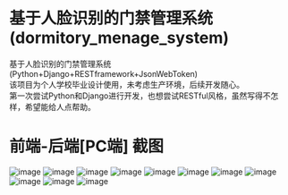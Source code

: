 # 基于人脸识别的门禁管理系统(dormitory_menage_system)
基于人脸识别的门禁管理系统(Python+Django+RESTframework+JsonWebToken)</br>
该项目为个人学校毕业设计使用，未考虑生产环境，后续开发随心。</br>
第一次尝试Python和Django进行开发，也想尝试RESTful风格，虽然写得不怎样，希望能给人点帮助。</br>

# 前端-后端[PC端] 截图
![image](https://github.com/hualuoo/dormitory_menage_system/blob/master/%E6%88%AA%E5%9B%BE/PC%E7%AB%AF/%E7%81%AB%E7%8B%90%E6%88%AA%E5%9B%BE_2020-04-29T11-54-09.537Z.png)
![image](https://github.com/hualuoo/dormitory_menage_system/blob/master/%E6%88%AA%E5%9B%BE/PC%E7%AB%AF/%E7%81%AB%E7%8B%90%E6%88%AA%E5%9B%BE_2020-04-29T11-55-26.348Z.png)
![image](https://github.com/hualuoo/dormitory_menage_system/blob/master/%E6%88%AA%E5%9B%BE/PC%E7%AB%AF/%E7%81%AB%E7%8B%90%E6%88%AA%E5%9B%BE_2020-04-29T11-55-42.322Z.png)
![image](https://github.com/hualuoo/dormitory_menage_system/blob/master/%E6%88%AA%E5%9B%BE/PC%E7%AB%AF/%E7%81%AB%E7%8B%90%E6%88%AA%E5%9B%BE_2020-04-29T11-56-15.175Z.png)
![image](https://github.com/hualuoo/dormitory_menage_system/blob/master/%E6%88%AA%E5%9B%BE/PC%E7%AB%AF/%E7%81%AB%E7%8B%90%E6%88%AA%E5%9B%BE_2020-04-29T11-56-51.027Z.png)
![image](https://github.com/hualuoo/dormitory_menage_system/blob/master/%E6%88%AA%E5%9B%BE/PC%E7%AB%AF/%E7%81%AB%E7%8B%90%E6%88%AA%E5%9B%BE_2020-04-29T11-57-33.868Z.png)
![image](https://github.com/hualuoo/dormitory_menage_system/blob/master/%E6%88%AA%E5%9B%BE/PC%E7%AB%AF/%E7%81%AB%E7%8B%90%E6%88%AA%E5%9B%BE_2020-04-29T11-57-58.470Z.png)
![image](https://github.com/hualuoo/dormitory_menage_system/blob/master/%E6%88%AA%E5%9B%BE/PC%E7%AB%AF/%E7%81%AB%E7%8B%90%E6%88%AA%E5%9B%BE_2020-04-29T11-58-10.981Z.png)
![image](https://github.com/hualuoo/dormitory_menage_system/blob/master/%E6%88%AA%E5%9B%BE/PC%E7%AB%AF/%E7%81%AB%E7%8B%90%E6%88%AA%E5%9B%BE_2020-04-29T11-59-38.666Z.png)
![image](https://github.com/hualuoo/dormitory_menage_system/blob/master/%E6%88%AA%E5%9B%BE/PC%E7%AB%AF/%E7%81%AB%E7%8B%90%E6%88%AA%E5%9B%BE_2020-04-29T12-00-20.094Z.png)
![image](https://github.com/hualuoo/dormitory_menage_system/blob/master/%E6%88%AA%E5%9B%BE/PC%E7%AB%AF/%E7%81%AB%E7%8B%90%E6%88%AA%E5%9B%BE_2020-04-29T12-00-43.993Z.png)
